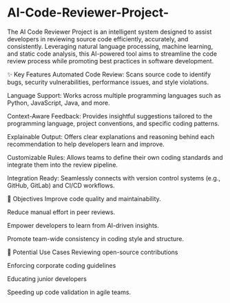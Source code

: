 # AI-Code-Reviewer-Project-

The AI Code Reviewer Project is an intelligent system designed to assist developers in reviewing source code efficiently, accurately, and consistently. Leveraging natural language processing, machine learning, and static code analysis, this AI-powered tool aims to streamline the code review process while promoting best practices in software development.

✨ Key Features
Automated Code Review: Scans source code to identify bugs, security vulnerabilities, performance issues, and style violations.

Language Support: Works across multiple programming languages such as Python, JavaScript, Java, and more.

Context-Aware Feedback: Provides insightful suggestions tailored to the programming language, project conventions, and specific coding patterns.

Explainable Output: Offers clear explanations and reasoning behind each recommendation to help developers learn and improve.

Customizable Rules: Allows teams to define their own coding standards and integrate them into the review pipeline.

Integration Ready: Seamlessly connects with version control systems (e.g., GitHub, GitLab) and CI/CD workflows.

🎯 Objectives
Improve code quality and maintainability.

Reduce manual effort in peer reviews.

Empower developers to learn from AI-driven insights.

Promote team-wide consistency in coding style and structure.

🚀 Potential Use Cases
Reviewing open-source contributions

Enforcing corporate coding guidelines

Educating junior developers

Speeding up code validation in agile teams.
